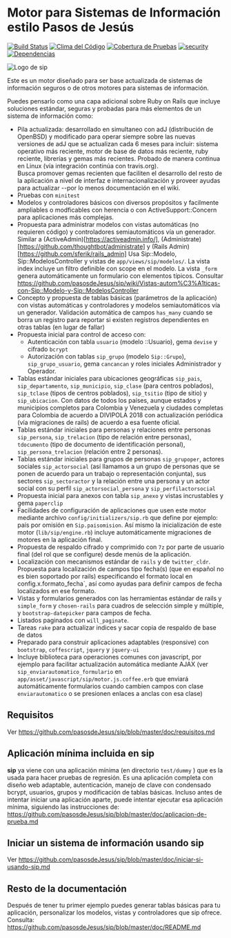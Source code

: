 # Motor para Sistemas de Información estilo Pasos de Jesús
[![Build Status](https://semaphoreci.com/api/v1/vtamara/sip/branches/master/badge.svg)](https://semaphoreci.com/vtamara/sip) [![Clima del Código](https://codeclimate.com/github/pasosdeJesus/sip/badges/gpa.svg)](https://codeclimate.com/github/pasosdeJesus/sip) [![Cobertura de Pruebas](https://codeclimate.com/github/pasosdeJesus/sip/badges/coverage.svg)](https://codeclimate.com/github/pasosdeJesus/sip) [![security](https://hakiri.io/github/pasosdeJesus/sip/master.svg)](https://hakiri.io/github/pasosdeJesus/sip/master) [![Dependencias](https://gemnasium.com/pasosdeJesus/sip.svg)](https://gemnasium.com/pasosdeJesus/sip)

![Logo de sip](https://raw.githubusercontent.com/pasosdeJesus/sip/master/test/dummy/app/assets/images/logo.jpg)

Este es un motor diseñado para ser base actualizada de sistemas de información
seguros o de otros motores para sistemas de información.

Puedes pensarlo como una capa adicional sobre Ruby on Rails que incluye
soluciones estándar, seguras y probadas para más elementos de un sistema
de información como:

- Pila actualizada: desarrollado en simultaneo con adJ (distribución de
  OpenBSD) y modificado para operar siempre sobre las nuevas versiones
  de adJ que se actualizan cada 6 meses para incluir:
  sistema operativo más reciente, motor de base de datos más reciente,
  ruby reciente, librerías y gemas más recientes.   Probado de manera
  continua en Linux (vía integración continúa con travis.org).  
  Busca promover gemas recienten que faciliten el desarrollo del resto
  de la aplicación a nivel de interfaz e internacionalización y proveer
  ayudas para actualizar --por lo menos documentación en el wiki.
- Pruebas con ```minitest```
- Modelos y controladores básicos con diversos propósitos y facilmente
  ampliables o modficables con herencia o con ActiveSupport::Concern
  para aplicaciones más complejas.
- Propuesta para administrar modelos con vistas automáticas (no requieren
  código) y controladores semiautomáticos vía un generador.  Similar a
  (ActiveAdmin)[https://activeadmin.info/],
  (Administrate)[https://github.com/thoughtbot/administrate] y
  (Rails Admin)[https://github.com/sferik/rails_admin]
  Usa Sip::Modelo, Sip::ModelosController y vistas de
  ```app/views/sip/modelos/```. La vista index incluye
  un filtro definible con scope en el modelo.  La vista
  `_form` genera automáticamente un formulario con elementos típicos.
  Consultar https://github.com/pasosdeJesus/sip/wiki/Vistas-autom%C3%A1ticas-con-Sip::Modelo-y-Sip::ModelosController
- Concepto y propuesta de tablas básicas (parámetros de la aplicación) con
  vistas automáticas y controladores y modelos semiautomáticos vía un
  generador.
  Validación automática de campos ```has_many``` cuando se borra un registro
  para reportar si existen  registros dependientes en otras tablas (en lugar
  de fallar)
- Propuesta inicial para control de acceso con:
  - Autenticación con tabla ```usuario``` (modelo ::Usuario), gema ```devise```
    y cifrado ```bcrypt```
  - Autorización con tablas ```sip_grupo``` (modelo `Sip::Grupo`),
    `sip_grupo_usuario`, gema ```cancancan```
 y roles iniciales Administrador y Operador.
- Tablas estándar iniciales para ubicaciones geográficas ```sip_pais```,
  ```sip_departamento```, ```sip_municipio```, ```sip_clase``` (para centros
  poblados), ```sip_tclase``` (tipos de centros poblados), ```sip_tsitio```
  (tipo de sitio) y ```sip_ubicacion```. Con datos de todos los países,
  aunque estados y municipios completos para Colombia y Venezuela y ciudades
  completas para Colombia de acuerdo a DIVIPOLA 2018 con actualización
  periódica (vía migraciones de rails) de acuerdo a esa fuente oficial.
- Tablas estándar iniciales para personas y relaciones entre personas
  ```sip_persona```, ```sip_trelacion``` (tipo de relación entre personas),  
  ```tdocumento``` (tipo de documento de identificación personal),
  ```sip_persona_trelacion``` (relación entre 2 personas).
- Tablas estándar iniciales para grupos de personas
  `sip_grupoper`, actores sociales `sip_actorsocial` (así llamamos a un grupo
  de personas que se ponen de acuerdo para un trabajo o representación
  conjunta), sus sectores `sip_sectoractor` y la relación entre una persona
  y un actor social con su perfil `sip_actorsocial_persona` y
  `sip_perfilactorsocial`
- Propuesta inicial para anexos con tabla ```sip_anexo``` y vistas
  incrustables y gema ```paperclip```
- Facilidades de configuración de aplicaciones que usen este motor mediante
  archivo ```config/initializers/sip.rb``` que define por ejemplo: país por
  omisión en ```Sip.paisomision```.  Así mismo la inicialización de este
  motor (```lib/sip/engine.rb```) incluye automáticamente migraciones de
  motores en la aplicación final.
- Propuesta de respaldo cifrado y comprimido con `7z` por parte de usuario
  final (del rol que se configure) desde menús de la aplicación.
- Localización con mecanismos estándar de `rails` y de ```twitter_cldr```.
  Propuesta para localización de campos tipo fecha(s) (que en español no es
  bien soportado por rails) especificando el formato local en
   config.x.formato_fecha`, así como ayudas para definir campos de fecha
  localizados en ese formato.
- Vistas y formularios generados con las herramientas estándar de rails
  y `simple_form` y `chosen-rails` para cuadros de selección simple y múltiple,
  y `bootstrap-datepicker` para campos de fecha.
- Listados paginados con `will_paginate`.
- Tareas `rake` para actualizar indices y sacar copia de respaldo de base
  de datos
- Preparado para construir aplicaciones adaptables (responsive) con
  `bootstrap`, `coffescript`, `jquery` y `jquery-ui`
- Incluye biblioteca para operaciones comunes con javascript, por ejemplo para
  facilitar actualización automática mediante AJAX (ver
  `sip_enviarautomatico_formulario` en
  `app/asset/javascript/sip/motor.js.coffee.erb` que enviará
  automáticamente formularios cuando cambien campos con clase
  ```enviarautomatico``` o se presionen enlaces a anclas con esa clase)

## Requisitos

Ver <https://github.com/pasosdeJesus/sip/blob/master/doc/requisitos.md>

## Aplicación mínima incluida en sip

**sip** ya viene con una aplicación mínima (en directorio ```test/dummy``` )
que es la usada para hacer pruebas de regresión.  Es una aplicación completa
con diseño web adaptable, autenticación, manejo de clave con condensado bcrypt,
usuarios, grupos y modificación de tablas básicas. Incluso antes de intentar
iniciar una aplicación aparte, puede intentar ejecutar esa aplicación mínima,
siguiendo las instrucciones de:
<https://github.com/pasosdeJesus/sip/blob/master/doc/aplicacion-de-prueba.md>

## Iniciar un sistema de información usando sip

Ver <https://github.com/pasosdeJesus/sip/blob/master/doc/iniciar-si-usando-sip.md>

## Resto de la documentación

Después de tener tu primer ejemplo puedes generar tablas básicas para
tu aplicación, personalizar los modelos, vistas y controladores que sip
ofrece. Consulta: <https://github.com/pasosdeJesus/sip/blob/master/doc/README.md>
